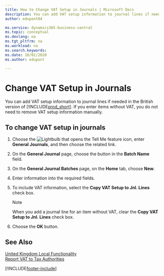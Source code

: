 ```yaml
---
title: How to Change VAT Setup in Journals | Microsoft Docs
description: You can add VAT setup information to journal lines if needed. If you enter items without VAT, you do not need to remove VAT setup information manually.
author: edupont04

ms.service: dynamics365-business-central
ms.topic: conceptual
ms.devlang: na
ms.tgt_pltfrm: na
ms.workload: na
ms.search.keywords:
ms.date: 10/01/2020
ms.author: edupont

---
```

# Change VAT Setup in Journals

You can add VAT setup information to journal lines if needed in the British version of [!INCLUDE[prod_short](../../includes/prod_short.md)]. If you enter items without VAT, you do not need to remove VAT setup information manually.  

## To change VAT setup in journals  

1. Choose the ![Lightbulb that opens the Tell Me feature](../../media/ui-search/search_small.png "Tell me what you want to do") icon, enter **General Journals**, and then choose the related link.  
2. On the **General Journal** page, choose the button in the **Batch Name** field.  
3. On the **General Journal Batches** page, on the **Home** tab, choose **New**.  
4. Enter information into the required fields.  
5. To include VAT information, select the **Copy VAT Setup to Jnl. Lines** check box.  

    > [!NOTE]  
    > When you add a journal line for an item without VAT, clear the **Copy VAT Setup to Jnl. Lines** check box.  

6. Choose the **OK** button.  

## See Also

[United Kingdom Local Functionality](united-kingdom-local-functionality.md)  
[Report VAT to Tax Authorities](../../finance-how-report-vat.md)  


[!INCLUDE[footer-include](../../includes/footer-banner.md)]